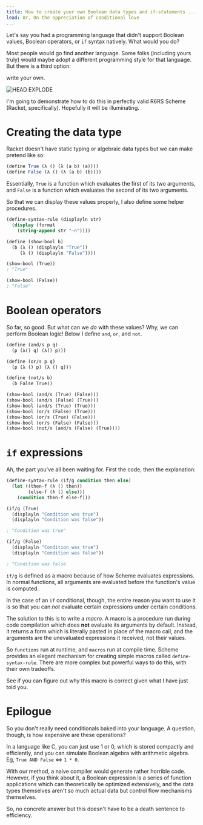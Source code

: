 ```yaml
---
title: How to create your own Boolean data types and if-statements ... in Racket!
lead: Or, On the appreciation of conditional love
...
```


Let's say you had a programming language that didn't support Boolean values, Boolean operators, or `if` syntax natively. What would you do?

Most people would go find another language. Some folks (including yours truly) would maybe adopt a different programming style for that language. But there is a third option:

write your own.

![HEAD EXPLODE](/img/headexplode.gif)

I'm going to demonstrate how to do this in perfectly valid R6RS Scheme (Racket, specifically). Hopefully it will be illuminating.

Creating the data type
===

Racket doesn't have static typing or algebraic data types but we can make pretend like so:

```scheme
(define True (λ () (λ (a b) (a))))
(define False (λ () (λ (a b) (b))))
```

Essentially, `True` is a function which evaluates the first of its two arguments, and `False` is a function which evaluates the second of its two arguments.

So that we can display these values properly, I also define some helper procedures.

```scheme
(define-syntax-rule (displayln str)
  (display (format
    (string-append str "~n"))))

(define (show-bool b)
  (b (λ () (displayln "True"))
     (λ () (displayln "False"))))

(show-bool (True))
; "True"

(show-bool (False))
; "False"
```

Boolean operators
===

So far, so good. But what can we *do* with these values? Why, we can perform Boolean logic! Below I define `and`, `or`, and `not`.

```scheme
(define (and/s p q)
  (p (λ() q) (λ() p)))

(define (or/s p q)
  (p (λ () p) (λ () q)))

(define (not/s b)
  (b False True))

(show-bool (and/s (True) (False)))
(show-bool (and/s (False) (True)))
(show-bool (and/s (True) (True)))
(show-bool (or/s (False) (True)))
(show-bool (or/s (True) (False)))
(show-bool (or/s (False) (False)))
(show-bool (not/s (and/s (False) (True))))
```

`if` expressions
===

Ah, the part you've all been waiting for. First the code, then the explanation:

```scheme
(define-syntax-rule (if/g condition then else)
  (let ((then-f (λ () then))
        (else-f (λ () else)))
    (condition then-f else-f)))

(if/g (True)
  (displayln "Condition was true")
  (displayln "Condition was false"))

; "Condition was true"

(if/g (False)
  (displayln "Condition was true")
  (displayln "Condition was false"))

; "Condition was false
```

`if/g` is defined as a macro because of how Scheme evaluates expressions. In normal functions, all arguments are evaluated before the function's value is computed.

In the case of an `if` conditional, though, the entire reason you want to use it is so that you can *not* evaluate certain expressions under certain conditions.

The solution to this is to write a *macro*. A macro is a procedure run during code compilation which does **not** evaluate its arguments by default. Instead, it returns a form which is literally pasted in place of the macro call, and the arguments are the unevaluated expressions it received, not their values.

So `functions` run at runtime, and `macros` run at compile time. Scheme provides an elegant mechanism for creating simple macros called `define-syntax-rule`. There are more complex but powerful ways to do this, with their own tradeoffs.

See if you can figure out why this macro is correct given what I have just told you.

Epilogue
===

So you don't really need conditionals baked into your language. A question, though, is how expensive are these operations?

In a language like C, you can just use 1 or 0, which is stored compactly and efficiently, and you can simulate Boolean algebra with arithmetic algebra. Eg, `True AND False` <=> `1 * 0`.

With our method, a naive compiler would generate rather horrible code. However, if you think about it, a Boolean expression is a series of function applications which can theoretically be optimized extensively, and the data types themselves aren't so much actual data but control flow mechanisms themselves.

So, no concrete answer but this doesn't have to be a death sentence to efficiency.
